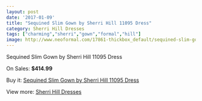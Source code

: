 ```yaml
---
layout: post
date: '2017-01-09'
title: "Sequined Slim Gown by Sherri Hill 11095 Dress"
category: Sherri Hill Dresses
tags: ["charming","sherri","gown","formal","hill"]
image: http://www.neoformal.com/17861-thickbox_default/sequined-slim-gown-by-sherri-hill-11095-dress.jpg
---
```

Sequined Slim Gown by Sherri Hill 11095 Dress

On Sales: **$414.99**
<a href="https://www.neoformal.com/en/sherri-hill-dresses-2014/5782-sequined-slim-gown-by-sherri-hill-11095-dress.html"><amp-img layout="responsive" width="600" height="600" src="//www.neoformal.com/17861-thickbox_default/sequined-slim-gown-by-sherri-hill-11095-dress.jpg" alt="Sequined Slim Gown by Sherri Hill 11095 Dress 0" /></a>
<a href="https://www.neoformal.com/en/sherri-hill-dresses-2014/5782-sequined-slim-gown-by-sherri-hill-11095-dress.html"><amp-img layout="responsive" width="600" height="600" src="//www.neoformal.com/17862-thickbox_default/sequined-slim-gown-by-sherri-hill-11095-dress.jpg" alt="Sequined Slim Gown by Sherri Hill 11095 Dress 1" /></a>
<a href="https://www.neoformal.com/en/sherri-hill-dresses-2014/5782-sequined-slim-gown-by-sherri-hill-11095-dress.html"><amp-img layout="responsive" width="600" height="600" src="//www.neoformal.com/17863-thickbox_default/sequined-slim-gown-by-sherri-hill-11095-dress.jpg" alt="Sequined Slim Gown by Sherri Hill 11095 Dress 2" /></a>
<a href="https://www.neoformal.com/en/sherri-hill-dresses-2014/5782-sequined-slim-gown-by-sherri-hill-11095-dress.html"><amp-img layout="responsive" width="600" height="600" src="//www.neoformal.com/17864-thickbox_default/sequined-slim-gown-by-sherri-hill-11095-dress.jpg" alt="Sequined Slim Gown by Sherri Hill 11095 Dress 3" /></a>

Buy it: [Sequined Slim Gown by Sherri Hill 11095 Dress](https://www.neoformal.com/en/sherri-hill-dresses-2014/5782-sequined-slim-gown-by-sherri-hill-11095-dress.html "Sequined Slim Gown by Sherri Hill 11095 Dress")

View more: [Sherri Hill Dresses](https://www.neoformal.com/en/73-sherri-hill-dresses-2014 "Sherri Hill Dresses")